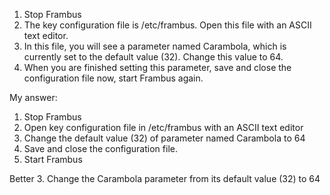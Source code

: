 1. Stop Frambus
2. The key configuration file is /etc/frambus. Open this file with an ASCII text editor.
3. In this file, you will see a parameter named Carambola, which is currently set to the default value (32). Change this value to 64.
4. When you are finished setting this parameter, save and close the configuration file
now, start Frambus again.

My answer:
1. Stop Frambus
2. Open key configuration file in /etc/frambus with an ASCII text editor
3. Change the default value (32) of parameter named Carambola to 64
4. Save and close the configuration file.
5. Start Frambus 

Better
3. Change the Carambola parameter from its default value (32) to 64


